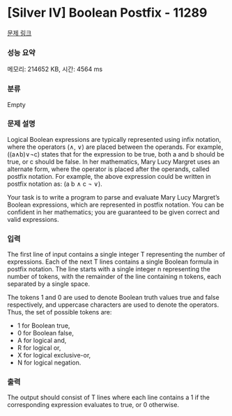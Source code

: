 # [Silver IV] Boolean Postfix - 11289 

[문제 링크](https://www.acmicpc.net/problem/11289) 

### 성능 요약

메모리: 214652 KB, 시간: 4564 ms

### 분류

Empty

### 문제 설명

<p>Logical Boolean expressions are typically represented using infix notation, where the operators (∧, ∨) are placed between the operands. For example, ((a∧b)∨¬c) states that for the expression to be true, both a and b should be true, or c should be false. In her mathematics, Mary Lucy Margret uses an alternate form, where the operator is placed after the operands, called postfix notation. For example, the above expression could be written in postfix notation as: (a b ∧ c ¬ ∨).</p>

<p>Your task is to write a program to parse and evaluate Mary Lucy Margret’s Boolean expressions, which are represented in postfix notation. You can be confident in her mathematics; you are guaranteed to be given correct and valid expressions.</p>

### 입력 

 <p>The first line of input contains a single integer T representing the number of expressions. Each of the next T lines contains a single Boolean formula in postfix notation. The line starts with a single integer n representing the number of tokens, with the remainder of the line containing n tokens, each separated by a single space.</p>

<p>The tokens 1 and 0 are used to denote Boolean truth values true and false respectively, and uppercase characters are used to denote the operators. Thus, the set of possible tokens are:</p>

<ul>
	<li>1 for Boolean true,</li>
	<li>0 for Boolean false,</li>
	<li>A for logical and,</li>
	<li>R for logical or,</li>
	<li>X for logical exclusive-or,</li>
	<li>N for logical negation.</li>
</ul>

### 출력 

 <p>The output should consist of T lines where each line contains a 1 if the corresponding expression evaluates to true, or 0 otherwise.</p>

